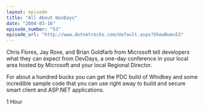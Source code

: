 ```yaml
---
layout: episode
title: "All About DevDays"
date: "2004-03-16"
episode_number: "53"
episode_url: "http://www.dotnetrocks.com/default.aspx?ShowNum=53"
---
```


Chris Flores, Jay Roxe, and Brian Goldfarb from Microsoft tell developers what they can expect from DevDays, a one-day conference in your local area hosted by Microsoft and your local Regional Director. 

For about a hundred bucks you can get the PDC build of Whidbey and some incredible sample code that you can use right away to build and secure smart client and ASP.NET applications.

1 Hour
